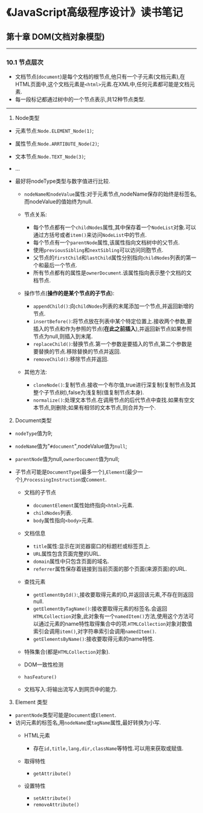 # 《JavaScript高级程序设计》读书笔记 #


## 第十章 DOM(文档对象模型) ##

---------------------
### 10.1 节点层次 ###
- 文档节点(`document`)是每个文档的根节点,他只有一个子元素(文档元素),在HTML页面中,这个文档元素是`<html>`元素.在XML中,任何元素都可能是文档元素.
- 每一段标记都通过树中的一个节点表示,共12种节点类型.
-----------
1. Node类型
  - 元素节点:`Node.ELEMENT_Node(1)`;
  - 属性节点:`Node.ARRTIBUTE_Node(2)`;
  - 文本节点:`Node.TEXT_Node(3)`;
  - ...
  - 最好将nodeType类型与数字值进行比较.

    - `nodeName和nodeValue`属性:对于元素节点,nodeName保存的始终是标签名,而nodeValue的值始终为null.

    - 节点关系:
      - 每个节点都有一个`childNodes`属性,其中保存着一个`NodeList`对象.可以通过方括号或者`item()`来访问`NodeList`中的节点.
      - 每个节点有一个`parentNode`属性,该属性指向文档树中的父节点.
      - 使用`previousSibling`和`nextSibling`可以访问同胞节点.
      - 父节点的`firstChild`和`lastChild`属性分别指向`childNodes`列表的第一个和最后一个节点.
      - 所有节点都有的属性是`ownerDocument`.该属性指向表示整个文档的文档节点.
    
    - 操作节点(**操作的是某个节点的子节点**):
      - `appendChild()`:向`childNodes`列表的末尾添加一个节点,并返回新增的节点.
      - `insertBefore()`:将节点放在列表中某个特定位置上.接收两个参数,要插入的节点和作为参照的节点(**在此之前插入**),并返回新节点如果参照节点为null,则插入到末尾.
      - `replaceChild()`:替换节点.第一个参数是要插入的节点,第二个参数是要替换的节点.移除替换的节点并返回.
      - `removeChild()`:移除节点并返回.

    - 其他方法:
      - `cloneNode()`:复制节点.接收一个布尔值,true进行深复制(复制节点及其整个子节点树),false为浅复制(值复制节点本身).
      - `normalize()`:处理文本节点.在调用节点的后代节点中查找.如果有空文本节点,则删除;如果有相邻的文本节点,则合并为一个.

2. Document类型
  - `nodeType`值为9;
  - `nodeName`值为"`#document`",nodeValue值为`null`;
  - `parentNode`值为null,`ownerDocument`值为null;
  - 子节点可能是`DocumentType`(最多一个),`Element`(最少一个),`ProcessingInstruction`或`Comment`.

    - 文档的子节点
      - `documentElement`属性始终指向`<html>`元素.
      - `childNodes`列表.
      - `body`属性指向`<body>`元素.

    - 文档信息
      - `title`属性:显示在浏览器窗口的标题栏或标签页上.
      - `URL`属性包含页面完整的URL.
      - `domain`属性中只包含页面的域名.
      - `referrer`属性保存着链接到当前页面的那个页面(来源页面)的URL.

    - 查找元素
      - `getElementById()`:,接收要取得元素的ID,并返回该元素,不存在则返回null.
      - `getElementByTagName()`:接收要取得元素的标签名.会返回`HTMLCollection`对象,此对象有一个`namedItem()`方法,使用这个方法可以通过元素的name特性取得集合中的项.`HTMLCollection`对象对数值索引会调用`item()`,对字符串索引会调用`namedItem()`.
      - `getElementsByName()`:接收要取得元素的name特性.

    - 特殊集合(都是`HTMLCollection`对象).

    - DOM一致性检测
     - `hasFeature()`

    - 文档写入:将输出流写人到网页中的能力.

3. Element 类型
-  `parentNode`类型可能是`Document`或`Element`.
- 访问元素的标签名,用`nodeName`或`tagName`属性,最好转换为小写.
  - HTML元素
    - 存在`id,title,lang,dir,className`等特性.可以用来获取或赋值.
  
  - 取得特性
    - `getAttribute()`
    
  - 设置特性
    - `setAttribute()`
    - `removeAttribute()`
